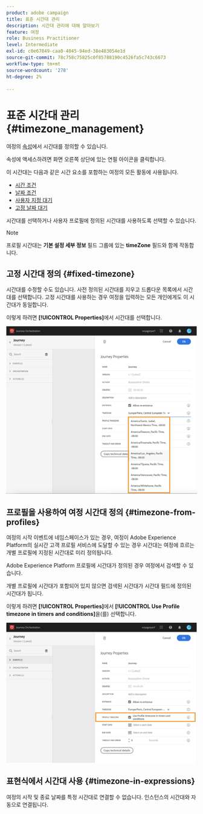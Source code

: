 ```yaml
---
product: adobe campaign
title: 표준 시간대 관리
description: 시간대 관리에 대해 알아보기
feature: 여정
role: Business Practitioner
level: Intermediate
exl-id: c0e67849-caa0-4045-94ed-38e483054e1d
source-git-commit: 78c758c75825c0f85788190c4526fa5c743c6673
workflow-type: tm+mt
source-wordcount: '278'
ht-degree: 2%

---
```


# 표준 시간대 관리 {#timezone_management}

여정의 [속성](../building-journeys/changing-properties.md)에서 시간대를 정의할 수 있습니다.

속성에 액세스하려면 화면 오른쪽 상단에 있는 연필 아이콘을 클릭합니다.

이 시간대는 다음과 같은 시간 요소를 포함하는 여정의 모든 활동에 사용됩니다.

* [시간 조건](../building-journeys/condition-activity.md#time_condition)
* [날짜 조건](../building-journeys/condition-activity.md#date_condition)
* [사용자 지정 대기](../building-journeys/wait-activity.md#custom)
* [고정 날짜 대기](../building-journeys/wait-activity.md#fixed_date)

시간대를 선택하거나 사용자 프로필에 정의된 시간대를 사용하도록 선택할 수 있습니다.

>[!NOTE]
>
>프로필 시간대는 **기본 설정 세부 정보** 필드 그룹에 있는 **timeZone** 필드와 함께 작동합니다.

## 고정 시간대 정의 {#fixed-timezone}

시간대를 수정할 수도 있습니다. 사전 정의된 시간대를 지우고 드롭다운 목록에서 시간대를 선택합니다. 고정 시간대를 사용하는 경우 여정을 입력하는 모든 개인에게도 이 시간대가 동일합니다.

이렇게 하려면 **[!UICONTROL Properties]**&#x200B;에서 시간대를 선택합니다.

![](../assets/journey72.png)

## 프로필을 사용하여 여정 시간대 정의 {#timezone-from-profiles}

여정의 시작 이벤트에 네임스페이스가 있는 경우, 여정이 Adobe Experience Platform의 실시간 고객 프로필 서비스에 도달할 수 있는 경우 시간대는 여정에 흐르는 개별 프로필에 지정된 시간대로 미리 정의됩니다.

Adobe Experience Platform 프로필에 시간대가 정의된 경우 여정에서 검색할 수 있습니다.

개별 프로필에 시간대가 포함되어 있지 않으면 검색된 시간대가 시간대 필드에 정의된 시간대가 됩니다.

이렇게 하려면 **[!UICONTROL Properties]**&#x200B;에서 **[!UICONTROL Use Profile timezone in timers and conditions]**&#x200B;을(를) 선택합니다.

![](../assets/journey73.png)

## 표현식에서 시간대 사용 {#timezone-in-expressions}

여정의 시작 및 종료 날짜를 특정 시간대로 연결할 수 없습니다. 인스턴스의 시간대와 자동으로 연결됩니다.
